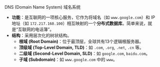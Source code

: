 DNS (Domain Name System) 域名系统

*   **功能**：是互联网的一项核心服务，它作为将域名（如 `www.google.com`）和 IP 地址（如 `172.217.160.100`）相互映射的一个**分布式数据库**。简单来说，就是“互联网的电话簿”。
*   **结构**：采用层次化的树状结构。
    *   **根域 (Root Domain)**：位于最顶层，全球共有13个逻辑根服务器。
    *   **顶级域 (Top-Level Domain, TLD)**：如 `.com`, `.org`, `.net`, `.cn` 等。
    *   **二级域 (Second-Level Domain, SLD)**：如 `google.com`, `baidu.com`。
    *   **子域 (Subdomain)**：如 `www.google.com` 中的 `www`。